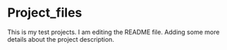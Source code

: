 # Project_files
This is my test projects.
I am editing the README file. Adding some more details about the project description.
